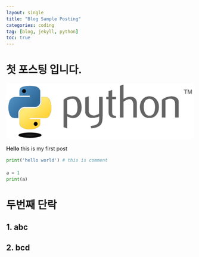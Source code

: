 ```yaml
---
layout: single
title: "Blog Sample Posting"
categories: coding
tag: [blog, jekyll, python]
toc: true
---
```


# 첫 포스팅 입니다.

![샘플 Python Image](../images/2022-10-12-Sample/python_logo.png)

**Hello** this is my first post

```python
print('hello world') # this is comment

a = 1
print(a)

```
# 두번째 단락
## 1. abc
## 2. bcd



